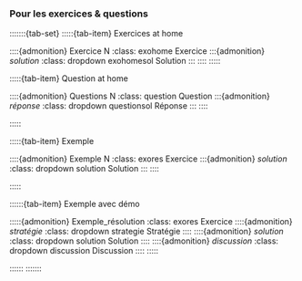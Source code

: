 ### Pour les exercices & questions
:::::::{tab-set}
:::::{tab-item} Exercices at home

::::{admonition} Exercice N
:class: exohome
Exercice
:::{admonition} *solution*
:class: dropdown exohomesol
Solution
:::
::::
:::::

:::::{tab-item} Question at home

::::{admonition} Questions N
:class: question
Question
:::{admonition} *réponse*
:class: dropdown questionsol
Réponse
:::
::::

:::::

:::::{tab-item} Exemple

::::{admonition} Exemple N
:class: exores
Exercice
:::{admonition} *solution*
:class: dropdown solution
Solution
:::
::::

:::::

::::::{tab-item} Exemple avec démo

:::::{admonition} Exemple_résolution
:class: exores
Exercice
::::{admonition} *stratégie*
:class: dropdown strategie
Stratégie
::::
::::{admonition} *solution*
:class: dropdown solution
Solution
::::
::::{admonition} *discussion*
:class: dropdown discussion
Discussion
::::
:::::

::::::
:::::::

